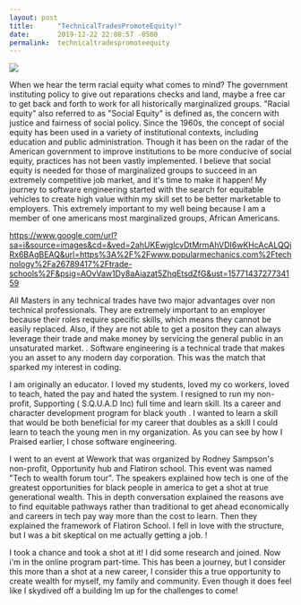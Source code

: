 ```yaml
---
layout: post
title:      "TechnicalTradesPromoteEquity!"
date:       2019-12-22 22:08:57 -0500
permalink:  technicaltradespromoteequity
---
```



![](https://www.google.com/url?sa=i&source=images&cd=&ved=2ahUKEwiJmbGrpMrmAhVCUKwKHZvbAqgQjRx6BAgBEAQ&url=https%3A%2F%2Finteractioninstitute.org%2Fillustrating-equality-vs-equity%2F&psig=AOvVaw1lLQeWqp_9dk16aTOfAuBs&ust=1577139423093439http://)


When we hear the term racial equity what comes to mind?  The government  instituting policy to give out  reparations checks and  land, maybe a free car to get back and forth  to work for all historically marginalized groups.  "Racial equity" also referred to as "Social Equity" is defined as, the concern  with justice and fairness of social policy. Since the 1960s, the concept of social equity has been used in a variety of institutional contexts, including education and public administration.  Though it has been on the radar of the American government to  improve institutions to be more conducive of social equity, practices has not been vastly  implemented.  I believe that social equity is needed for those of  marginalized groups to succeed in an extremely competitive job market, and it's time to make it happen! My journey to software engineering started with the search for equitable vehicles to create  high value within my skill set  to be better marketable to employers. This extremely important to my well being because I am a member of one americans most marginalized groups, African Americans.


https://www.google.com/url?sa=i&source=images&cd=&ved=2ahUKEwjglcvDtMrmAhVDI6wKHcAcALQQjRx6BAgBEAQ&url=https%3A%2F%2Fwww.popularmechanics.com%2Ftechnology%2Fa26789417%2Ftrade-schools%2F&psig=AOvVaw1Dy8aAiazat5ZhqEtsdZfG&ust=1577143727734159

 
All  Masters in any technical trades have two major  advantages over  non technical professionals. They are extremely important to an employer because their roles require specific skills, which means they cannot be easily replaced. Also,  if they are not able to get a positon they can always leverage their  trade and make money by servicing the general public in an unsaturated market. .  Software engineering is a technical trade that makes you an asset to any modern day corporation.  This was the match  that sparked my interest in coding. 
 
I am originally an educator.  I loved my students,  loved my co workers, loved to teach, hated the pay and hated the system.  I resigned to run my non-profit, Supporting ( S.Q.U.A.D Inc) full time and learn skill.  Its  a career  and character  development program for black youth .   I wanted to learn a skill that would be both  beneficial for my career that doubles  as a skill  I could learn to  teach the young men in my organization.   As you can  see by how I Praised earlier, I chose software engineering. 

I went to an event at Wework that was organized by Rodney Sampson's non-profit, Opportunity hub and Flatiron school. This event was named "Tech to wealth forum tour". The speakers explained how tech is one of the greatest opportunities for black people in america to get a shot at true generational wealth. This in depth conversation explained the reasons ave to find equitable pathways rather than traditional to get ahead economically and careers in tech pay way more than the cost to learn. Then they explained the framework  of Flatiron School. I fell in love with the structure, but I was a bit skeptical on me actually getting a job.
!
[](https://media.giphy.com/media/l41m6t4KSY8zsUoFi/giphy.gifhttp://)

I took a chance and took a shot at it! I did some research and joined.  Now i'm in the online program  part-time. This has been a  journey, but I consider this more than a shot at  a  new career, I consider this a true opportunity to create wealth for myself, my family  and community. Even though it does feel like I  skydived off a building Im up for the challenges to come! 





